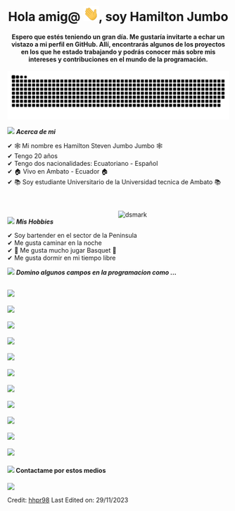 <div align="center">
<h1 align="center"> Hola amig@ <img width="35" src="https://github.com/1999AZZAR/1999AZZAR/blob/main/resources/img/waving.gif">, soy Hamilton Jumbo</h1>
<h4 align="center">Espero que estés teniendo un gran día. Me gustaría invitarte a echar un vistazo a mi perfil en GitHub. Allí, encontrarás algunos de los proyectos en los que he estado trabajando y podrás conocer más sobre mis intereses y contribuciones en el mundo de la programación.</h4>
</div>

<div align="center">
  <a href="https://1999azzar.github.io/1999AZZAR/">
  <img  src="https://github.com/1999AZZAR/1999AZZAR/blob/main/resources/img/grid-snake.svg"
       alt="snake" /></a>
</div>

<img src="https://media.giphy.com/media/iY8CRBdQXODJSCERIr/giphy.gif" width="30px">&nbsp;***Acerca de mi***

✔ 🕸️ Mi nombre es Hamilton Steven Jumbo Jumbo 🕸️ <br>
✔ Tengo 20 años<br>
✔ Tengo dos nacionalidades: Ecuatoriano - Español <br>
✔ 🏠  Vivo en Ambato - Ecuador   🏠<br>
✔ 📚 Soy estudiante Universitario de la Universidad tecnica de Ambato   📚<br>
<br><br><br>
<img alt="dsmark" align="right"  height="50%" width="50%" src="https://c.tenor.com/NzrqQHFBVz8AAAAj/kitty-transparent.gif">
 
<img src="https://media.giphy.com/media/iY8CRBdQXODJSCERIr/giphy.gif" width="30px">&nbsp;***Mis Hobbies***

✔ Soy bartender en el sector de la Peninsula <br>
✔ Me gusta caminar en la noche<br>
✔ 🏀  Me gusta mucho jugar Basquet   🏀 <br>
✔ Me gusta dormir en mi tiempo libre<br>

<img src="https://media.giphy.com/media/iY8CRBdQXODJSCERIr/giphy.gif" width="30px">&nbsp;***Domino algunos campos en la programacion como ...***
<p align="left">
  

  <code> <img height="50" src="https://www.vectorlogo.zone/logos/java/java-ar21.svg"> </code>
  <code> <img height="50" src="https://www.vectorlogo.zone/logos/dotnet/dotnet-ar21.svg"> </code>
  <code> <img height="50" src="https://www.vectorlogo.zone/logos/w3_html5/w3_html5-ar21.svg"> </code>
  <code> <img height="50" src="https://www.vectorlogo.zone/logos/mysql/mysql-ar21.svg"> </code>
  <code> <img height="50" src="https://www.vectorlogo.zone/logos/php/php-ar21.svg"> </code>
  <code> <img height="50" src="https://www.vectorlogo.zone/logos/reactjs/reactjs-ar21.svg"> </code>
  <code> <img height="50" src="https://www.vectorlogo.zone/logos/javascript/javascript-ar21.svg"> </code>
  <code> <img height="50" src="https://www.vectorlogo.zone/logos/angular/angular-ar21.svg"> </code>
  <code> <img height="50" src="https://www.vectorlogo.zone/logos/oracle/oracle-ar21.svg"> </code>
  <code> <img height="50" src="https://www.vectorlogo.zone/logos/w3_css/w3_css-ar21.svg"> </code>
  <code> <img height="50" src="https://www.vectorlogo.zone/logos/visualstudio_code/visualstudio_code-ar21.svg"> </code>
    



<h4> <img src='https://raw.githubusercontent.com/ShahriarShafin/ShahriarShafin/main/Assets/handshake.gif' width="50px">&nbsp;Contactame por estos medios</h4>
<a href = 'https://www.github.com/hamiltonstevenjumbojumbo23'> <img width = '32px' align= 'center' src="https://raw.githubusercontent.com/rahulbanerjee26/githubAboutMeGenerator/main/icons/github.svg"/></a>
<br>

Credit: [hhpr98](https://github.com/hamiltonstevenjumbojumbo23)
Last Edited on:  29/11/2023

